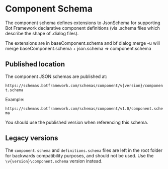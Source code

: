 # Component Schema
The component schema defines extensions to JsonSchema for supporting
Bot Framework declarative component definitions (via .schema files which describe the shape of .dialog files).

The extensions are in baseComponent.schema and bf dialog:merge -u will 
merge baseComponent.schema + json.schema => component.schema

## Published location

The component JSON schemas are published at:

`https://schemas.botframework.com/schemas/component/v{version}/component.schema`

Example:

`https://schemas.botframework.com/schemas/component/v1.0/component.schema`

You should use the published version when referencing this schema.

## Legacy versions

The `component.schema` and `definitions.schema` files are left in the root folder for backwards compatibility purposes, and should not be used. Use the `\v{version}\component.schema` version instead.
